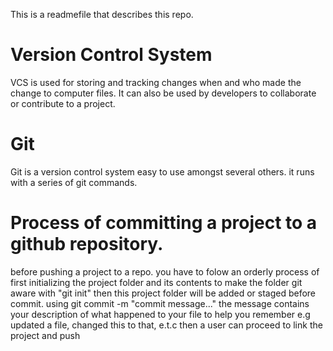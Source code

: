 This is a readmefile that describes this repo.

# Version Control System 
VCS is used for storing and tracking changes when and who made the change to computer files. It can also be used by developers to collaborate or contribute to a project.

# Git
Git is a version control system  easy to use amongst several others. it runs with a series of git commands.

# Process of committing a project to a github repository.
before pushing a project to a repo. you have to folow an orderly process of first initializing the project folder and its contents to make the folder git aware with "git init" then this project folder will be added or staged before commit. using git commit -m "commit message..." the message contains your description of what happened to your file to help you remember e.g updated a file, changed this to that, e.t.c then a user can proceed to link the project and push
